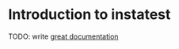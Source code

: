 # Introduction to instatest

TODO: write [great documentation](http://jacobian.org/writing/great-documentation/what-to-write/)
